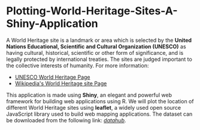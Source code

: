 # Plotting-World-Heritage-Sites-A-Shiny-Application

A World Heritage site is a landmark or area which is selected by the **United Nations Educational, Scientific and Cultural Organization (UNESCO)** as having cultural, historical, scientific or other form of significance, and is legally protected by international treaties. The sites are judged important to the collective interests of humanity. For more information:

* [UNESCO World Heritage Page](https://whc.unesco.org/en/about/)
* [Wikipedia's World Heritage site Page](https://en.wikipedia.org/wiki/World_Heritage_site)

This application is made using **Shiny**, an elegant and powerful web framework for building web applications using R. We will plot the location of different World Heritage sites using **leaflet**, a widely used open source JavaScript library used to build web mapping applications. The dataset can be downloaded from the following link: [_datahub_](https://old.datahub.io/dataset/unesco-world-heritage-sites/resource/d4116195-44d8-4bc1-9f91-9b570870dc19).
